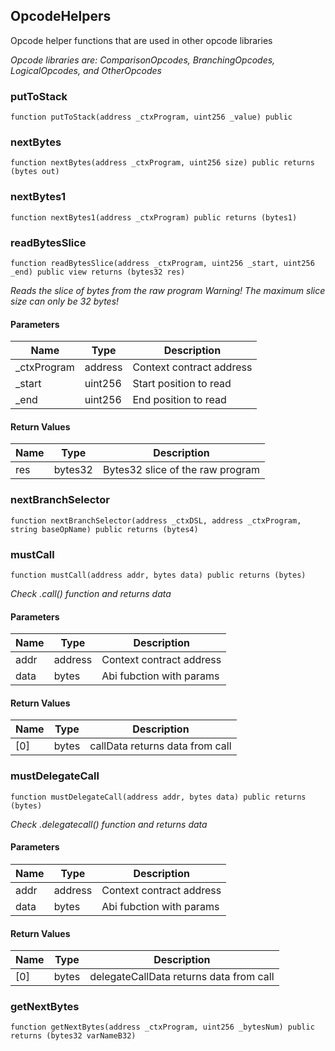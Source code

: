 ## OpcodeHelpers

Opcode helper functions that are used in other opcode libraries

_Opcode libraries are: ComparisonOpcodes, BranchingOpcodes, LogicalOpcodes, and OtherOpcodes_

### putToStack

```solidity
function putToStack(address _ctxProgram, uint256 _value) public
```

### nextBytes

```solidity
function nextBytes(address _ctxProgram, uint256 size) public returns (bytes out)
```

### nextBytes1

```solidity
function nextBytes1(address _ctxProgram) public returns (bytes1)
```

### readBytesSlice

```solidity
function readBytesSlice(address _ctxProgram, uint256 _start, uint256 _end) public view returns (bytes32 res)
```

_Reads the slice of bytes from the raw program
Warning! The maximum slice size can only be 32 bytes!_

#### Parameters

| Name | Type | Description |
| ---- | ---- | ----------- |
| _ctxProgram | address | Context contract address |
| _start | uint256 | Start position to read |
| _end | uint256 | End position to read |

#### Return Values

| Name | Type | Description |
| ---- | ---- | ----------- |
| res | bytes32 | Bytes32 slice of the raw program |

### nextBranchSelector

```solidity
function nextBranchSelector(address _ctxDSL, address _ctxProgram, string baseOpName) public returns (bytes4)
```

### mustCall

```solidity
function mustCall(address addr, bytes data) public returns (bytes)
```

_Check .call() function and returns data_

#### Parameters

| Name | Type | Description |
| ---- | ---- | ----------- |
| addr | address | Context contract address |
| data | bytes | Abi fubction with params |

#### Return Values

| Name | Type | Description |
| ---- | ---- | ----------- |
| [0] | bytes | callData returns data from call |

### mustDelegateCall

```solidity
function mustDelegateCall(address addr, bytes data) public returns (bytes)
```

_Check .delegatecall() function and returns data_

#### Parameters

| Name | Type | Description |
| ---- | ---- | ----------- |
| addr | address | Context contract address |
| data | bytes | Abi fubction with params |

#### Return Values

| Name | Type | Description |
| ---- | ---- | ----------- |
| [0] | bytes | delegateCallData returns data from call |

### getNextBytes

```solidity
function getNextBytes(address _ctxProgram, uint256 _bytesNum) public returns (bytes32 varNameB32)
```


